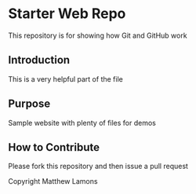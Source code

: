# Starter Web Repo

This repository is for showing how Git and GitHub work

## Introduction
This is a very helpful part of the file

## Purpose

Sample website with plenty of files for demos
## How to Contribute
Please fork this repository and then issue a pull request

Copyright Matthew Lamons